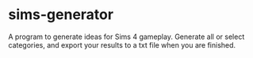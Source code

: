 # sims-generator

A program to generate ideas for Sims 4 gameplay. Generate all or select categories, and export your results to a txt file when you are finished. 
